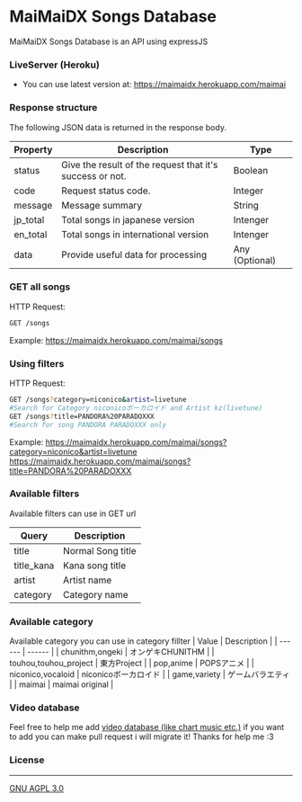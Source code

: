 # MaiMaiDX Songs Database
MaiMaiDX Songs Database is an API using expressJS

### LiveServer (Heroku)
  - You can use latest version at: https://maimaidx.herokuapp.com/maimai

### Response structure

The following JSON data is returned in the response body.

| Property | Description | Type |
| ------ | ------ | ------ |
| status | 	Give the result of the request that it's success or not. | Boolean |
| code | Request status code. | Integer |
| message | Message summary | String |
| jp_total | Total songs in japanese version | Intenger |
| en_total | Total songs in international version | Intenger |
| data | Provide useful data for processing | Any (Optional) |

### GET all songs
HTTP Request: 
```sh
GET /songs
```
Example: https://maimaidx.herokuapp.com/maimai/songs
### Using filters
HTTP Request: 
```sh
GET /songs?category=niconico&artist=livetune 
#Search for Category niconicoボーカロイド and Artist kz(livetune)
GET /songs?title=PANDORA%20PARADOXXX
#Search for song PANDORA PARADOXXX only
```
Example: 
https://maimaidx.herokuapp.com/maimai/songs?category=niconico&artist=livetune
https://maimaidx.herokuapp.com/maimai/songs?title=PANDORA%20PARADOXXX
### Available filters

Available filters can use in GET url

| Query | Description |
| ------ | ------ |
| title | 	Normal Song title |
| title_kana | Kana song title |
| artist | Artist name |
| category | Category name |
### Available category
Available category you can use in category fillter
| Value | Description |
| ------ | ------ |
| chunithm,ongeki | 	オンゲキCHUNITHM |
| touhou,touhou_project | 東方Project |
| pop,anime | POPSアニメ |
| niconico,vocaloid | niconicoボーカロイド |
| game,variety | ゲームバラエティ |
| maimai | maimai original |
### Video database
Feel free to help me add [video database (like chart music etc.)](https://github.com/ST4RCHASER/maimaidx-songs-database/blob/main/database/json/video.json) if you want to add you can make pull request i will migrate it!
Thanks for help me :3

### License
----
[GNU AGPL 3.0](https://www.gnu.org/licenses/agpl-3.0.en.html)
